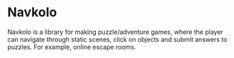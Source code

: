 # Navkolo

Navkolo is a library for making puzzle/adventure games, where the player can navigate through static scenes, click on objects and submit answers to puzzles. For example, online escape rooms.
